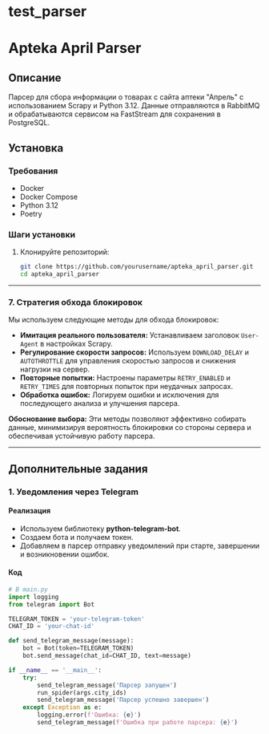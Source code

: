 # test_parser

# Apteka April Parser

## Описание

Парсер для сбора информации о товарах с сайта аптеки "Апрель" с использованием Scrapy и Python 3.12. Данные отправляются в RabbitMQ и обрабатываются сервисом на FastStream для сохранения в PostgreSQL.

## Установка

### Требования

- Docker
- Docker Compose
- Python 3.12
- Poetry

### Шаги установки

1. Клонируйте репозиторий:

   ```bash
   git clone https://github.com/yourusername/apteka_april_parser.git
   cd apteka_april_parser


---

### **7. Стратегия обхода блокировок**

Мы используем следующие методы для обхода блокировок:

- **Имитация реального пользователя:** Устанавливаем заголовок `User-Agent` в настройках Scrapy.
- **Регулирование скорости запросов:** Используем `DOWNLOAD_DELAY` и `AUTOTHROTTLE` для управления скоростью запросов и снижения нагрузки на сервер.
- **Повторные попытки:** Настроены параметры `RETRY_ENABLED` и `RETRY_TIMES` для повторных попыток при неудачных запросах.
- **Обработка ошибок:** Логируем ошибки и исключения для последующего анализа и улучшения парсера.

**Обоснование выбора:** Эти методы позволяют эффективно собирать данные, минимизируя вероятность блокировки со стороны сервера и обеспечивая устойчивую работу парсера.

---

## **Дополнительные задания**

### **1. Уведомления через Telegram**

#### **Реализация**

- Используем библиотеку **python-telegram-bot**.
- Создаем бота и получаем токен.
- Добавляем в парсер отправку уведомлений при старте, завершении и возникновении ошибок.

#### **Код**

```python
# В main.py
import logging
from telegram import Bot

TELEGRAM_TOKEN = 'your-telegram-token'
CHAT_ID = 'your-chat-id'

def send_telegram_message(message):
    bot = Bot(token=TELEGRAM_TOKEN)
    bot.send_message(chat_id=CHAT_ID, text=message)

if __name__ == '__main__':
    try:
        send_telegram_message('Парсер запущен')
        run_spider(args.city_ids)
        send_telegram_message('Парсер успешно завершен')
    except Exception as e:
        logging.error(f'Ошибка: {e}')
        send_telegram_message(f'Ошибка при работе парсера: {e}')
